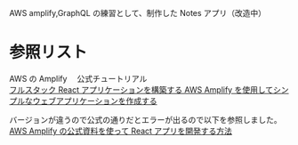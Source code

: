 AWS amplify,GraphQL の練習として、制作した Notes アプリ（改造中）

# 参照リスト

AWS の Amplify 　公式チュートリアル  
[フルスタック React アプリケーションを構築する
AWS Amplify を使用してシンプルなウェブアプリケーションを作成する](https://aws.amazon.com/jp/getting-started/hands-on/build-react-app-amplify-graphql/module-five/?e=gs2020&p=build-a-react-app-four)

バージョンが違うので公式の通りだとエラーが出るので以下を参照しました。  
[AWS Amplify の公式資料を使って React アプリを開発する方法](https://qiita.com/t38miwa/items/41fae07dc1c01486b40a)